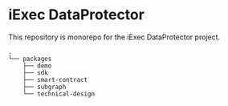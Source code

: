 # iExec DataProtector

This repository is monorepo for the iExec DataProtector project.

```
.
└── packages
    ├── demo
    ├── sdk
    ├── smart-contract
    ├── subgraph
    └── technical-design
```
